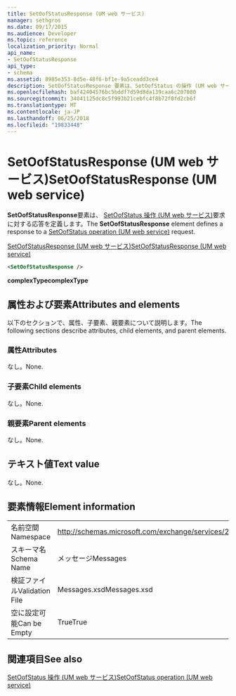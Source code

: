 ```yaml
---
title: SetOofStatusResponse (UM web サービス)
manager: sethgros
ms.date: 09/17/2015
ms.audience: Developer
ms.topic: reference
localization_priority: Normal
api_name:
- SetOofStatusResponse
api_type:
- schema
ms.assetid: 8985e353-8d5e-48f6-bf1e-9a5ceadd3ce4
description: SetOofStatusResponse 要素は、SetOofStatus の操作 (UM web サービス) 要求に対する応答を定義します。
ms.openlocfilehash: baf42404576bc5bddf7d59d8da139caa6c207080
ms.sourcegitcommit: 34041125dc8c5f993b21cebfc4f8b72f0fd2cb6f
ms.translationtype: MT
ms.contentlocale: ja-JP
ms.lasthandoff: 06/25/2018
ms.locfileid: "19833448"
---
```

# <a name="setoofstatusresponse-um-web-service"></a><span data-ttu-id="0b906-103">SetOofStatusResponse (UM web サービス)</span><span class="sxs-lookup"><span data-stu-id="0b906-103">SetOofStatusResponse (UM web service)</span></span>

<span data-ttu-id="0b906-104">**SetOofStatusResponse**要素は、 [SetOofStatus 操作 (UM web サービス)](setoofstatus-operation-um-web-service.md)要求に対する応答を定義します。</span><span class="sxs-lookup"><span data-stu-id="0b906-104">The **SetOofStatusResponse** element defines a response to a [SetOofStatus operation (UM web service)](setoofstatus-operation-um-web-service.md) request.</span></span> 
  
[<span data-ttu-id="0b906-105">SetOofStatusResponse (UM web サービス)</span><span class="sxs-lookup"><span data-stu-id="0b906-105">SetOofStatusResponse (UM web service)</span></span>](setoofstatusresponse-um-web-service.md)
  
```xml
<SetOofStatusResponse />
```

 <span data-ttu-id="0b906-106">**complexType**</span><span class="sxs-lookup"><span data-stu-id="0b906-106">**complexType**</span></span>
## <a name="attributes-and-elements"></a><span data-ttu-id="0b906-107">属性および要素</span><span class="sxs-lookup"><span data-stu-id="0b906-107">Attributes and elements</span></span>

<span data-ttu-id="0b906-108">以下のセクションで、属性、子要素、親要素について説明します。</span><span class="sxs-lookup"><span data-stu-id="0b906-108">The following sections describe attributes, child elements, and parent elements.</span></span>
  
### <a name="attributes"></a><span data-ttu-id="0b906-109">属性</span><span class="sxs-lookup"><span data-stu-id="0b906-109">Attributes</span></span>

<span data-ttu-id="0b906-110">なし。</span><span class="sxs-lookup"><span data-stu-id="0b906-110">None.</span></span>
  
### <a name="child-elements"></a><span data-ttu-id="0b906-111">子要素</span><span class="sxs-lookup"><span data-stu-id="0b906-111">Child elements</span></span>

<span data-ttu-id="0b906-112">なし。</span><span class="sxs-lookup"><span data-stu-id="0b906-112">None.</span></span>
  
### <a name="parent-elements"></a><span data-ttu-id="0b906-113">親要素</span><span class="sxs-lookup"><span data-stu-id="0b906-113">Parent elements</span></span>

<span data-ttu-id="0b906-114">なし。</span><span class="sxs-lookup"><span data-stu-id="0b906-114">None.</span></span>
  
## <a name="text-value"></a><span data-ttu-id="0b906-115">テキスト値</span><span class="sxs-lookup"><span data-stu-id="0b906-115">Text value</span></span>

<span data-ttu-id="0b906-116">なし。</span><span class="sxs-lookup"><span data-stu-id="0b906-116">None.</span></span>
  
## <a name="element-information"></a><span data-ttu-id="0b906-117">要素情報</span><span class="sxs-lookup"><span data-stu-id="0b906-117">Element information</span></span>

|||
|:-----|:-----|
|<span data-ttu-id="0b906-118">名前空間</span><span class="sxs-lookup"><span data-stu-id="0b906-118">Namespace</span></span>  <br/> |http://schemas.microsoft.com/exchange/services/2006/messages  <br/> |
|<span data-ttu-id="0b906-119">スキーマ名</span><span class="sxs-lookup"><span data-stu-id="0b906-119">Schema Name</span></span>  <br/> |<span data-ttu-id="0b906-120">メッセージ</span><span class="sxs-lookup"><span data-stu-id="0b906-120">Messages</span></span>  <br/> |
|<span data-ttu-id="0b906-121">検証ファイル</span><span class="sxs-lookup"><span data-stu-id="0b906-121">Validation File</span></span>  <br/> |<span data-ttu-id="0b906-122">Messages.xsd</span><span class="sxs-lookup"><span data-stu-id="0b906-122">Messages.xsd</span></span>  <br/> |
|<span data-ttu-id="0b906-123">空に設定可能</span><span class="sxs-lookup"><span data-stu-id="0b906-123">Can be Empty</span></span>  <br/> |<span data-ttu-id="0b906-124">True</span><span class="sxs-lookup"><span data-stu-id="0b906-124">True</span></span>  <br/> |
   
## <a name="see-also"></a><span data-ttu-id="0b906-125">関連項目</span><span class="sxs-lookup"><span data-stu-id="0b906-125">See also</span></span>



[<span data-ttu-id="0b906-126">SetOofStatus 操作 (UM web サービス)</span><span class="sxs-lookup"><span data-stu-id="0b906-126">SetOofStatus operation (UM web service)</span></span>](setoofstatus-operation-um-web-service.md)

